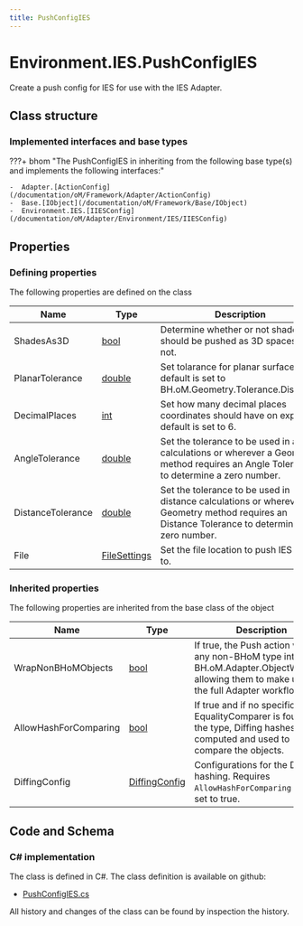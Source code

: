 ```yaml
---
title: PushConfigIES
---
```


# Environment.IES.PushConfigIES

Create a push config for IES for use with the IES Adapter.

## Class structure

### Implemented interfaces and base types

???+ bhom "The PushConfigIES in inheriting from the following base type(s) and implements the following interfaces:"

    -  Adapter.[ActionConfig](/documentation/oM/Framework/Adapter/ActionConfig)
    -  Base.[IObject](/documentation/oM/Framework/Base/IObject)
    -  Environment.IES.[IIESConfig](/documentation/oM/Adapter/Environment/IES/IIESConfig)


## Properties



### Defining properties

The following properties are defined on the class

| Name             | Type             | Description      | Quantity         |
|------------------|------------------|------------------|------------------|
| ShadesAs3D | [bool](https://learn.microsoft.com/en-us/dotnet/api/System.Boolean?view=netstandard-2.0) | Determine whether or not shades should be pushed as 3D spaces or not. | - |
| PlanarTolerance | [double](https://learn.microsoft.com/en-us/dotnet/api/System.Double?view=netstandard-2.0) | Set tolarance for planar surfaces, default is set to BH.oM.Geometry.Tolerance.Distance. | - |
| DecimalPlaces | [int](https://learn.microsoft.com/en-us/dotnet/api/System.Int32?view=netstandard-2.0) | Set how many decimal places coordinates should have on export, default is set to 6. | - |
| AngleTolerance | [double](https://learn.microsoft.com/en-us/dotnet/api/System.Double?view=netstandard-2.0) | Set the tolerance to be used in angle calculations or wherever a Geometry method requires an Angle Tolerance to determine a zero number. | - |
| DistanceTolerance | [double](https://learn.microsoft.com/en-us/dotnet/api/System.Double?view=netstandard-2.0) | Set the tolerance to be used in distance calculations or wherever a Geometry method requires an Distance Tolerance to determine a zero number. | - |
| File | [FileSettings](/documentation/oM/Framework/Adapter/FileSettings) | Set the file location to push IES data to. | - |


### Inherited properties
The following properties are inherited from the base class of the object

| Name             | Type             | Description      | Quantity         |
|------------------|------------------|------------------|------------------|
| WrapNonBHoMObjects | [bool](https://learn.microsoft.com/en-us/dotnet/api/System.Boolean?view=netstandard-2.0) | If true, the Push action wraps any non-BHoM type into a BH.oM.Adapter.ObjectWrapper, allowing them to make use of the full Adapter workflow. | - |
| AllowHashForComparing | [bool](https://learn.microsoft.com/en-us/dotnet/api/System.Boolean?view=netstandard-2.0) | If true and if no specific EqualityComparer is found for the type, Diffing hashes are computed and used to compare the objects. | - |
| DiffingConfig | [DiffingConfig](/documentation/oM/Framework/Diffing/DiffingConfig) | Configurations for the Diffing hashing. Requires `AllowHashForComparing` to be set to true. | - |


## Code and Schema

### C# implementation

The class is defined in C#. The class definition is available on github:

- [PushConfigIES.cs](https://github.com/BHoM/IES_Toolkit/blob/develop/IES_oM/PushConfigIES.cs)

All history and changes of the class can be found by inspection the history.
